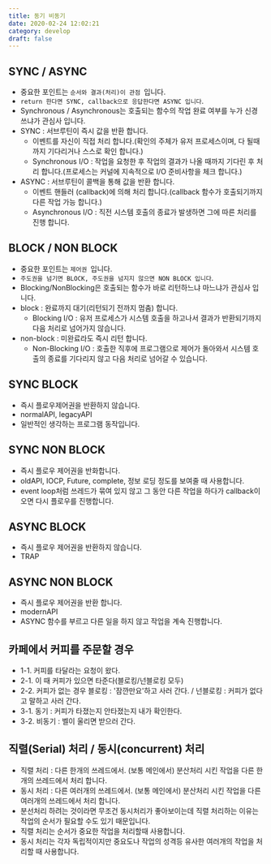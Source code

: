 ```yaml
---
title: 동기 비동기
date: 2020-02-24 12:02:21
category: develop
draft: false
---
```


## SYNC / ASYNC

- 중요한 포인트는 `순서와 결과(처리)이 관점 `입니다.
- `return 한다면 SYNC, callback으로 응답한다면 ASYNC 입니다`.
- Synchronous / Asynchronous는 호출되는 함수의 작업 완료 여부를 누가 신경쓰냐가 관심사 입니다.
- SYNC : 서브루틴이 즉시 값을 반환 합니다.
  - 이벤트를 자신이 직접 처리 합니다.(확인의 주체가 유저 프로세스이며, 다 될때까지 기다리거나 스스로 확인 합니다.)
  - Synchronous I/O : 작업을 요청한 후 작업의 결과가 나올 때까지 기다린 후 처리 합니다.(프로세스는 커널에 지속적으로 I/O 준비사항을 체크 합니다.)
- ASYNC : 서브루틴이 콜백을 통해 값을 반환 합니다.
  - 이벤트 핸들러 (callback)에 의해 처리 합니다.(callback 함수가 호출되기까지 다른 작업 가능 합니다.)
  - Asynchronous I/O : 직전 시스템 호출의 종료가 발생하면 그에 따른 처리를 진행 합니다.

## BLOCK / NON BLOCK

- 중요한 포인트는 `제어권 `입니다.
- `주도권을 넘기면 BLOCK, 주도권을 넘지지 않으면 NON BLOCK 입니다`.
- Blocking/NonBlocking은 호출되는 함수가 바로 리턴하느냐 마느냐가 관심사 입니다.
- block : 완료까지 대기(리턴되기 전까지 멈춤) 합니다.
  - Blocking I/O : 유저 프로세스가 시스템 호출을 하고나서 결과가 반환되기까지 다음 처리로 넘어가지 않습니다.
- non-block : 미완료라도 즉시 리턴 합니다.
  - Non-Blocking I/O : 호출한 직후에 프로그램으로 제어가 돌아와서 시스템 호출의 종료를 기다리지 않고 다음 처리로 넘어갈 수 있습니다.

## SYNC BLOCK

- 즉시 플로우제어권을 반환하지 않습니다.
- normalAPI, legacyAPI
- 일반적인 생각하는 프로그램 동작입니다.

## SYNC NON BLOCK

- 즉시 플로우 제어권을 반화합니다.
- oldAPI, IOCP, Future, complete, 정보 로딩 정도를 보여줄 때 사용합니다.
- event loop처럼 쓰레드가 묶여 있지 않고 그 동안 다른 작업을 하다가 callback이 오면 다시 플로우를 진행합니다.

## ASYNC BLOCK

- 즉시 플로우 제어권을 반환하지 않습니다.
- TRAP

## ASYNC NON BLOCK

- 즉시 플로우 제어권을 반환 합니다.
- modernAPI
- ASYNC 함수를 부르고 다른 일을 하지 않고 작업을 계속 진행합니다.

## 카페에서 커피를 주문할 경우

- 1-1. 커피를 타달라는 요청이 왔다.
- 2-1. 이 때 커피가 있으면 타준다(블로킹/넌블로킹 모두)
- 2-2. 커피가 없는 경우 블로킹 : '잠깐만요'하고 사러 간다. / 넌블로킹 : 커피가 없다고 말하고 사러 간다.
- 3-1. 동기 : 커피가 타졌는지 안타졌는지 내가 확인한다.
- 3-2. 비동기 : 벨이 울리면 받으러 간다.

## 직렬(Serial) 처리 / 동시(concurrent) 처리

- 직렬 처리 : 다른 한개의 쓰레드에서. (보통 메인에서) 분산처리 시킨 작업을 다른 한개의 쓰레드에서 처리 합니다.
- 동시 처리 : 다른 여러개의 쓰레드에서. (보통 메인에서) 분산처리 시킨 작업을 다른 여러개의 쓰레드에서 처리 합니다.
- 분선처리 하려는 것이라면 무조건 동시처리가 좋아보이는데 직렬 처리하는 이유는 작업의 순서가 필요할 수도 있기 때문입니다.
- 직렬 처리는 순서가 중요한 작업을 처리할때 사용합니다.
- 동시 처리는 각자 독립적이지만 중요도나 작업의 성격등 유사한 여러개의 작업을 처리할 때 사용합니다.

